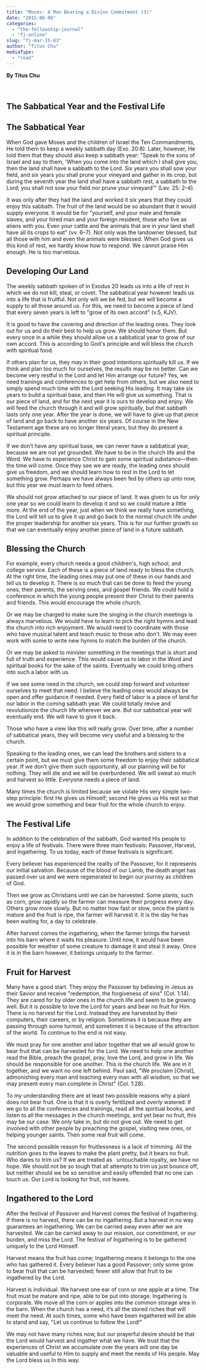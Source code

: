 ```yaml
---
title: "Moses: A Man Bearing a Divine Commitment (3)"
date: "2015-06-06"
categories: 
  - "the-fellowship-journal"
  - "fj-online"
slug: "fj-mar-15-03"
author: "Titus Chu"
mediaType: 
  - "read"
---
```


**By Titus Chu**

 

## **The Sabbatical Year and the Festival Life**

## **The Sabbatical Year**

When God gave Moses and the children of Israel the Ten Commandments, He told them to keep a weekly sabbath day (Exo. 20:8). Later, however, He told them that they should also keep a sabbath year: "Speak to the sons of Israel and say to them, 'When you come into the land which I shall give you, then the land shall have a sabbath to the Lord. Six years you shall sow your field, and six years you shall prune your vineyard and gather in its crop, but during the seventh year the land shall have a sabbath rest, a sabbath to the Lord; you shall not sow your field nor prune your vineyard'" (Lev. 25: 2–4).

It was only after they had the land and worked it six years that they could enjoy this sabbath. The fruit of the land would be so abundant that it would supply everyone. It would be for "yourself, and your male and female slaves, and your hired man and your foreign resident, those who live as aliens with you. Even your cattle and the animals that are in your land shall have all its crops to eat" (vv. 6–7). Not only was the landowner blessed, but all those with him and even the animals were blessed. When God gives us this kind of rest, we hardly know how to respond. We cannot praise Him enough. He is too marvelous.

## **Developing Our Land**

The weekly sabbath spoken of in Exodus 20 leads us into a life of rest in which we do not kill, steal, or covet. The sabbatical year however leads us into a life that is fruitful. Not only will we be fed, but we will become a supply to all those around us. For this, we need to become a piece of land that every seven years is left to "grow of its own accord" (v.5, KJV).

It is good to have the covering and direction of the leading ones. They look out for us and do their best to help us grow. We should honor them. But every once in a while they should allow us a sabbatical year to grow of our own accord. This is according to God's principle and will bless the church with spiritual food.

If others plan for us, they may in their good intentions spiritually kill us. If we think and plan too much for ourselves, the results may be no better. Can we become very restful in the Lord and let Him arrange our future? Yes, we need trainings and conferences to get help from others, but we also need to simply spend much time with the Lord seeking His leading. It may take six years to build a spiritual base, and then He will give us something. That is our piece of land, and for the next year it is ours to develop and enjoy. We will feed the church through it and will grow spiritually, but that sabbath lasts only one year. After the year is done, we will have to give up that piece of land and go back to have another six years. Of course in the New Testament age these are no longer literal years, but they do present a spiritual principle.

If we don’t have any spiritual base, we can never have a sabbatical year, because we are not yet grounded. We have to be in the church life and the Word. We have to experience Christ to gain some spiritual substance—then the time will come. Once they see we are ready, the leading ones should give us freedom, and we should learn how to rest in the Lord to let something grow. Perhaps we have always been fed by others up unto now, but this year we must learn to feed others.

We should not grow attached to our piece of land. It was given to us for only one year so we could learn to develop it and so we could mature a little more. At the end of the year, just when we think we really have something, the Lord will tell us to give it up and go back to the normal church life under the proper leadership for another six years. This is for our further growth so that we can eventually enjoy another piece of land in a future sabbath.

## **Blessing the Church**

For example, every church needs a good children's, high school, and college service. Each of these is a piece of land ready to bless the church. At the right time, the leading ones may put one of these in our hands and tell us to develop it. There is so much that can be done to feed the young ones, their parents, the serving ones, and gospel friends. We could hold a conference in which the young people present their Christ to their parents and friends. This would encourage the whole church.

Or we may be charged to make sure the singing in the church meetings is always marvelous. We would have to learn to pick the right hymns and lead the church into rich enjoyment. We would need to coordinate with those who have musical talent and teach music to those who don't. We may even work with some to write new hymns to match the burden of the church.

Or we may be asked to minister something in the meetings that is short and full of truth and experience. This would cause us to labor in the Word and spiritual books for the sake of the saints. Eventually we could bring others into such a labor with us.

If we see some need in the church, we could step forward and volunteer ourselves to meet that need. I believe the leading ones would always be open and offer guidance if needed. Every field of labor is a piece of land for our labor in the coming sabbath year. We could totally revive and revolutionize the church life wherever we are. But our sabbatical year will eventually end. We will have to give it back.

Those who have a view like this will really grow. Over time, after a number of sabbatical years, they will become very useful and a blessing to the church.

Speaking to the leading ones, we can lead the brothers and sisters to a certain point, but we must give them some freedom to enjoy their sabbatical year. If we don’t give them such opportunity, all our planning will be for nothing. They will die and we will be overburdened. We will sweat so much and harvest so little. Everyone needs a piece of land.

Many times the church is limited because we violate His very simple two-step principle: first He gives us Himself; second He gives us His rest so that we would grow something and bear fruit for the whole church to enjoy.

## **The Festival Life**

In addition to the celebration of the sabbath, God wanted His people to enjoy a life of festivals. There were three main festivals: Passover, Harvest, and Ingathering. To us today, each of these festivals is significant.

Every believer has experienced the reality of the Passover, for it represents our initial salvation. Because of the blood of our Lamb, the death angel has passed over us and we were regenerated to begin our journey as children of God.

Then we grow as Christians until we can be harvested. Some plants, such as corn, grow rapidly so the farmer can measure their progress every day. Others grow more slowly. But no matter how fast or slow, once the plant is mature and the fruit is ripe, the farmer will harvest it. It is the day he has been waiting for, a day to celebrate.

After harvest comes the ingathering, when the farmer brings the harvest into his barn where it waits his pleasure. Until now, it would have been possible for weather of some creature to damage it and steal it away. Once it is in the barn however, it belongs uniquely to the farmer.

## **Fruit for Harvest**

Many have a good start. They enjoy the Passover by believing in Jesus as their Savior and receive "redemption, the forgiveness of sins" (Col. 1:14). They are cared for by older ones in the church life and seem to be growing well. But it is possible to love the Lord for years and bear no fruit for Him. There is no harvest for the Lord. Instead they are harvested by their computers, their careers, or by religion. Sometimes it is because they are passing through some turmoil, and sometimes it is because of the attraction of the world. To continue to the end is not easy.

We must pray for one another and labor together that we all would grow to bear fruit that can be harvested for the Lord. We need to help one another read the Bible, preach the gospel, pray, love the Lord, and grow in life. We should be responsible for one another. This is the church life. We are in it together, and we want no one left behind. Paul said, "We proclaim \[Christ\], admonishing every man and teaching every man with all wisdom, so that we may present every man complete in Christ" (Col. 1:28).

To my understanding there are at least two possible reasons why a plant does not bear fruit. One is that it is overly fertilized and overly watered. If we go to all the conferences and trainings, read all the spiritual books, and listen to all the messages in the church meetings, and yet bear no fruit, this may be our case. We only take in, but do not give out. We need to get involved with other people by preaching the gospel, visiting new ones, or helping younger saints. Then some real fruit will come.

The second possible reason for fruitlessness is a lack of trimming. All the nutrition goes to the leaves to make the plant pretty, but it bears no fruit. Who dares to trim us? If we are treated as   untouchable royalty, we have no hope. We should not be so tough that all attempts to trim us just bounce off, but neither should we be so sensitive and easily offended that no one can touch us. Our Lord is looking for fruit, not leaves.

## **Ingathered to the Lord**

After the festival of Passover and Harvest comes the festival of Ingathering. If there is no harvest, there can be no ingathering. But a harvest in no way guarantees an ingathering. We can be carried away even after we are harvested. We can be carried away to our mission, our commitment, or our burden, and miss the Lord. The festival of Ingathering is to be gathered uniquely to the Lord Himself.

Harvest means the fruit has come; Ingathering means it belongs to the one who has gathered it. Every believer has a good Passover; only some grow to bear fruit that can be harvested; fewer still allow that fruit to be ingathered by the Lord.

Harvest is individual. We harvest one ear of corn or one apple at a time. The fruit must be mature and ripe, able to be put into storage. Ingathering is corporate. We move all the corn or apples into the common storage area in the barn. When the church has a need, it’s all the stored riches that will meet the need. At such times, some who have been ingathered will be able to stand and say, "Let us continue to follow the Lord!"

We may not have many riches now, but our prayerful desire should be that the Lord would harvest and ingather what we have. We trust that the experiences of Christ we accumulate over the years will one day be valuable and useful to Him to supply and meet the needs of His people. May the Lord bless us In this way.
